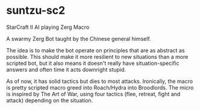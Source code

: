 # suntzu-sc2
StarCraft II AI playing Zerg Macro

A swarmy Zerg Bot taught by the Chinese general himself.

The idea is to make the bot operate on principles that are as abstract as possible. This should make it more resilient to new situations than a more scripted bot, but it also means it doesn't really have situation-specific answers and often time it acts downright stupid.

As of now, it has solid tactics but dies to most attacks. Ironically, the macro is pretty scripted macro greed into Roach/Hydra into Broodlords. The micro is inspired by The Art of War, using four tactics (flee, retreat, fight and attack) depending on the situation.
